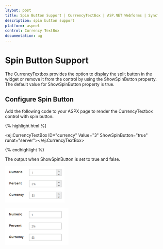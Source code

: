 ```yaml
---
layout: post
title: Spin Button Support | CurrencyTextBox | ASP.NET Webforms | Syncfusion
description: spin button support
platform: aspnet
control: Currency TextBox
documentation: ug
---
```


# Spin Button Support

The CurrencyTextbox provides the option to display the split button in the widget or remove it from the control by using the ShowSpinButton property. The default value for ShowSpinButton property is true.

## Configure Spin Button

Add the following code to your ASPX page to render the CurrencyTextbox control with spin button.

{% highlight html %}

<ej:CurrencyTextBox ID="currency"   Value="3" ShowSpinButton="true" runat="server"></ej:CurrencyTextBox>



{% endhighlight %}

The output when ShowSpinButton is set to true and false.

![](Spin-Button-Support_images/Spin-Button-Support_img1.png)

![](Spin-Button-Support_images/Spin-Button-Support_img2.png) 



